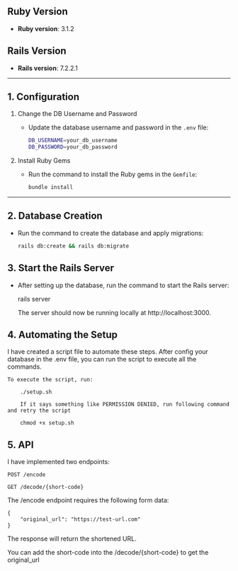 ## Ruby Version
- **Ruby version**: 3.1.2

## Rails Version
- **Rails version**: 7.2.2.1

---

## 1. Configuration

1. Change the DB Username and Password
   - Update the database username and password in the `.env` file:
     ```bash
     DB_USERNAME=your_db_username
     DB_PASSWORD=your_db_password
     ```

2. Install Ruby Gems
   - Run the command to install the Ruby gems in the `Gemfile`:
     ```bash
     bundle install
     ```

---

## 2. Database Creation

- Run the command to create the database and apply migrations:
  ```bash
  rails db:create && rails db:migrate

## 3. Start the Rails Server

-	After setting up the database, run the command to start the Rails server:

    rails server

    The server should now be running locally at http://localhost:3000.

## 4. Automating the Setup

I have created a script file to automate these steps. After config your database in the .env file, you can run the script to execute all the commands.

    To execute the script, run:

		./setup.sh  

		If it says something like PERMISSION DENIED, run following command and retry the script
		
		chmod +x setup.sh

## 5. API

I have implemented two endpoints:

    POST /encode

    GET /decode/{short-code}


The /encode endpoint requires the following form data:  

	{
		"original_url": "https://test-url.com"
	}

The response will return the shortened URL.

You can add the short-code into the /decode/{short-code} to get the original_url